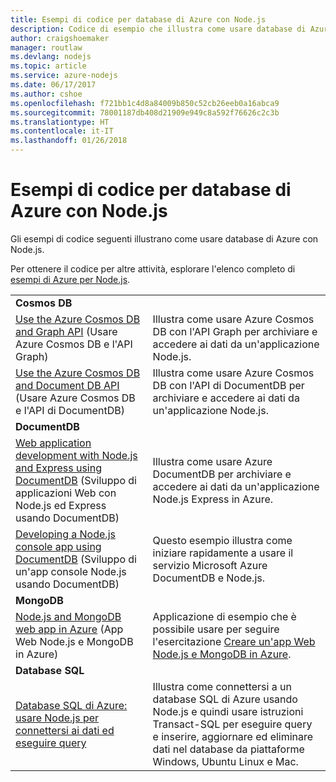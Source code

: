 ```yaml
---
title: Esempi di codice per database di Azure con Node.js
description: Codice di esempio che illustra come usare database di Azure con Node.js.
author: craigshoemaker
manager: routlaw
ms.devlang: nodejs
ms.topic: article
ms.service: azure-nodejs
ms.date: 06/17/2017
ms.author: cshoe
ms.openlocfilehash: f721bb1c4d8a84009b850c52cb26eeb0a16abca9
ms.sourcegitcommit: 78001187db408d21909e949c8a592f76626c2c3b
ms.translationtype: HT
ms.contentlocale: it-IT
ms.lasthandoff: 01/26/2018
---
```

# <a name="azure-databases-with-nodejs-code-samples"></a>Esempi di codice per database di Azure con Node.js

Gli esempi di codice seguenti illustrano come usare database di Azure con Node.js.

Per ottenere il codice per altre attività, esplorare l'elenco completo di [esempi di Azure per Node.js](https://azure.microsoft.com/resources/samples/?term=nodejs).

| | |
|---|---|
| **Cosmos DB** ||
| [Use the Azure Cosmos DB and Graph API](https://azure.microsoft.com/resources/samples/azure-cosmos-db-graph-nodejs-getting-started/) (Usare Azure Cosmos DB e l'API Graph) | Illustra come usare Azure Cosmos DB con l'API Graph per archiviare e accedere ai dati da un'applicazione Node.js. |
| [Use the Azure Cosmos DB and Document DB API](https://azure.microsoft.com/resources/samples/azure-cosmos-db-documentdb-nodejs-getting-started/) (Usare Azure Cosmos DB e l'API di DocumentDB) | Illustra come usare Azure Cosmos DB con l'API di DocumentDB per archiviare e accedere ai dati da un'applicazione Node.js. |
| **DocumentDB** ||
| [Web application development with Node.js and Express using DocumentDB](https://azure.microsoft.com/resources/samples/documentdb-node-todo-app/) (Sviluppo di applicazioni Web con Node.js ed Express usando DocumentDB) | Illustra come usare Azure DocumentDB per archiviare e accedere ai dati da un'applicazione Node.js Express in Azure. |
| [Developing a Node.js console app using DocumentDB](https://azure.microsoft.com/resources/samples/documentdb-node-getting-started/) (Sviluppo di un'app console Node.js usando DocumentDB) | Questo esempio illustra come iniziare rapidamente a usare il servizio Microsoft Azure DocumentDB e Node.js. |
| **MongoDB** ||
| [Node.js and MongoDB web app in Azure](https://azure.microsoft.com/resources/samples/meanjs/) (App Web Node.js e MongoDB in Azure) | Applicazione di esempio che è possibile usare per seguire l'esercitazione [Creare un'app Web Node.js e MongoDB in Azure](http://docs.microsoft.com/azure/app-service-web/app-service-web-tutorial-nodejs-mongodb-app?toc=/azure/node/toc.json&bc=/azure/node/toc.json). |
| **Database SQL** ||
| [Database SQL di Azure: usare Node.js per connettersi ai dati ed eseguire query](https://docs.microsoft.com/azure/sql-database/sql-database-connect-query-nodejs) | Illustra come connettersi a un database SQL di Azure usando Node.js e quindi usare istruzioni Transact-SQL per eseguire query e inserire, aggiornare ed eliminare dati nel database da piattaforme Windows, Ubuntu Linux e Mac. |